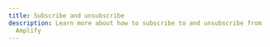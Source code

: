 ```yaml
---
title: Subscribe and unsubscribe
description: Learn more about how to subscribe to and unsubscribe from topics using
  Amplify
---
```

